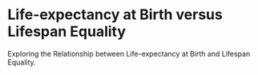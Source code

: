 Life-expectancy at Birth versus Lifespan Equality
=================================================

Exploring the Relationship between Life-expectancy at Birth and Lifespan Equality.